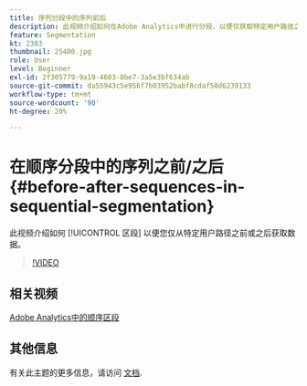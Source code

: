 ```yaml
---
title: 序列分段中的序列前后
description: 此视频介绍如何在Adobe Analytics中进行分段，以便仅获取特定用户路径之前或之后的数据。
feature: Segmentation
kt: 2303
thumbnail: 25400.jpg
role: User
level: Beginner
exl-id: 2f305779-9a19-4603-8be7-3a5e3bf634ab
source-git-commit: da55943c5e956f7b03952babf8cdaf50d6239133
workflow-type: tm+mt
source-wordcount: '90'
ht-degree: 20%

---
```


# 在顺序分段中的序列之前/之后 {#before-after-sequences-in-sequential-segmentation}

此视频介绍如何 [!UICONTROL 区段] 以便您仅从特定用户路径之前或之后获取数据。

>[!VIDEO](https://video.tv.adobe.com/v/25400/?quality=12)

## 相关视频

[Adobe Analytics中的顺序区段](sequential-segmentation.md)

## 其他信息

有关此主题的更多信息，请访问 [文档](https://experienceleague.adobe.com/docs/analytics/components/segmentation/segmentation-workflow/seg-sequential-build.html?lang=en).
